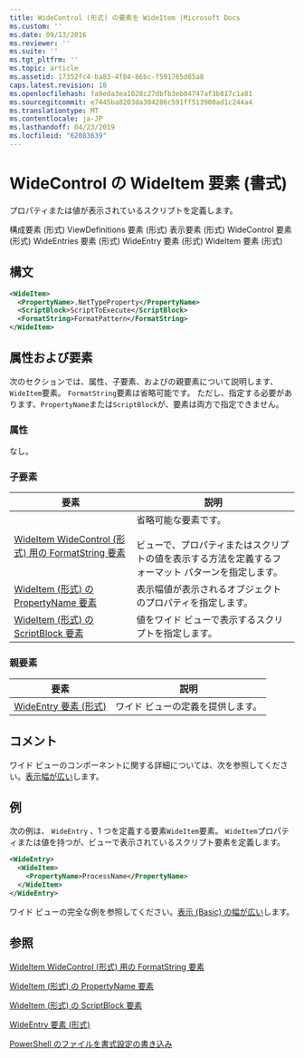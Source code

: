 ```yaml
---
title: WideControl (形式) の要素を WideItem |Microsoft Docs
ms.custom: ''
ms.date: 09/13/2016
ms.reviewer: ''
ms.suite: ''
ms.tgt_pltfrm: ''
ms.topic: article
ms.assetid: 17352fc4-ba83-4f04-86bc-f591765d85a8
caps.latest.revision: 18
ms.openlocfilehash: fa9eda3ea1028c27dbfb3eb04747af3b817c1a81
ms.sourcegitcommit: e7445ba8203da304286c591ff513900ad1c244a4
ms.translationtype: MT
ms.contentlocale: ja-JP
ms.lasthandoff: 04/23/2019
ms.locfileid: "62083639"
---
```

# <a name="wideitem-element-for-widecontrol-format"></a>WideControl の WideItem 要素 (書式)

プロパティまたは値が表示されているスクリプトを定義します。

構成要素 (形式) ViewDefinitions 要素 (形式) 表示要素 (形式) WideControl 要素 (形式) WideEntries 要素 (形式) WideEntry 要素 (形式) WideItem 要素 (形式)

## <a name="syntax"></a>構文

```xml
<WideItem>
  <PropertyName>.NetTypeProperty</PropertyName>
  <ScriptBlock>ScriptToExecute</ScriptBlock>
  <FormatString>FormatPattern</FormatString>
</WideItem>
```

## <a name="attributes-and-elements"></a>属性および要素

次のセクションでは、属性、子要素、およびの親要素について説明します、`WideItem`要素。 `FormatString`要素は省略可能です。 ただし、指定する必要があります、`PropertyName`または`ScriptBlock`が、要素は両方で指定できません。

### <a name="attributes"></a>属性

なし。

### <a name="child-elements"></a>子要素

|要素|説明|
|-------------|-----------------|
|[WideItem WideControl (形式) 用の FormatString 要素](./formatstring-element-for-wideitem-for-widecontrol-format.md)|省略可能な要素です。<br /><br /> ビューで、プロパティまたはスクリプトの値を表示する方法を定義するフォーマット パターンを指定します。|
|[WideItem (形式) の PropertyName 要素](./propertyname-element-for-wideitem-for-widecontrol-format.md)|表示幅値が表示されるオブジェクトのプロパティを指定します。|
|[WideItem (形式) の ScriptBlock 要素](./scriptblock-element-for-wideitem-for-widecontrol-format.md)|値をワイド ビューで表示するスクリプトを指定します。|

### <a name="parent-elements"></a>親要素

|要素|説明|
|-------------|-----------------|
|[WideEntry 要素 (形式)](./wideentry-element-for-widecontrol-format.md)|ワイド ビューの定義を提供します。|

## <a name="remarks"></a>コメント

ワイド ビューのコンポーネントに関する詳細については、次を参照してください。[表示幅が広い](./creating-a-wide-view.md)します。

## <a name="example"></a>例

次の例は、 `WideEntry` 、1 つを定義する要素`WideItem`要素。 `WideItem`プロパティまたは値を持つが、ビューで表示されているスクリプト要素を定義します。

```xml
<WideEntry>
  <WideItem>
    <PropertyName>ProcessName</PropertyName>
  </WideItem>
</WideEntry>
```

ワイド ビューの完全な例を参照してください。[表示 (Basic) の幅が広い](./wide-view-basic.md)します。

## <a name="see-also"></a>参照

[WideItem WideControl (形式) 用の FormatString 要素](./formatstring-element-for-wideitem-for-widecontrol-format.md)

[WideItem (形式) の PropertyName 要素](./propertyname-element-for-wideitem-for-widecontrol-format.md)

[WideItem (形式) の ScriptBlock 要素](./scriptblock-element-for-wideitem-for-widecontrol-format.md)

[WideEntry 要素 (形式)](./wideentry-element-for-widecontrol-format.md)

[PowerShell のファイルを書式設定の書き込み](./writing-a-powershell-formatting-file.md)
